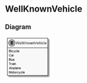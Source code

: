 ﻿# WellKnownVehicle

## Diagram

![WellKnownVehicle.png](./WellKnownVehicle.png "WellKnownVehicle")
